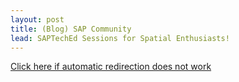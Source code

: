 ```yaml
---
layout: post
title: (Blog) SAP Community
lead: SAPTechEd Sessions for Spatial Enthusiasts!
---
```


<a href = 'https://community.sap.com/t5/technology-blogs-by-sap/sapteched-sessions-for-spatial-enthusiasts/ba-p/13466043'>
    Click here if automatic redirection does not work
</a>

<script type='text/javascript'>
    location.href = 'https://community.sap.com/t5/technology-blogs-by-sap/sapteched-sessions-for-spatial-enthusiasts/ba-p/13466043';
</script>